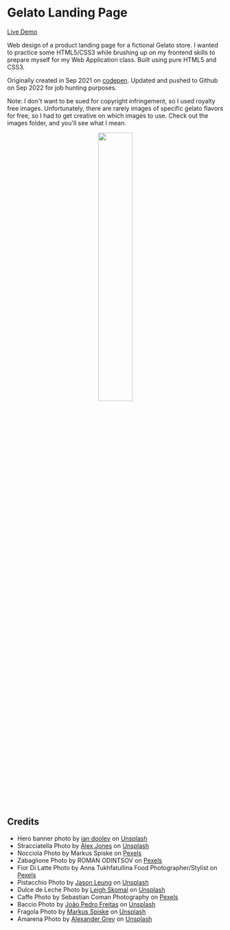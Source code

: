 # Gelato Landing Page
[Live Demo](https://jenniferlieu.github.io/gelato-landing-page)

Web design of a product landing page for a fictional Gelato store. I wanted to practice some HTML5/CSS3 while brushing up on my frontend skills to prepare myself for my Web Application class. Built using pure HTML5 and CSS3.

Originally created in Sep 2021 on [codepen](https://codepen.io/jenlieu/full/XWggvBz). Updated and pushed to Github on Sep 2022 for job hunting purposes.

Note: I don't want to be sued for copyright infringement, so I used royalty free images. Unfortunately, there are rarely images of specific gelato flavors for free, so I had to get creative on which images to use. Check out the images folder, and you'll see what I mean.

<p align="center">
  <img src="../assets/screenshot.png" width="40%">
</p>

## Credits
- Hero banner photo by <a href="https://unsplash.com/es/@sadswim?utm_source=unsplash&utm_medium=referral&utm_content=creditCopyText">ian dooley</a> on <a href="https://unsplash.com/photos/TLD6iCOlyb0t">Unsplash</a>
- Stracciatella Photo by <a href="https://unsplash.com/@alexjones?utm_source=unsplash&utm_medium=referral&utm_content=creditCopyText">Alex Jones</a> on <a href="https://unsplash.com/photos/VPnvh8vj7lc">Unsplash</a>
- Nocciola Photo by Markus Spiske on [Pexels](https://www.pexels.com/photo/person-holding-chocolate-ice-cream-cone-126790/)
- Zabaglione Photo by ROMAN ODINTSOV on [Pexels](https://www.pexels.com/photo/close-up-of-creamy-yellow-ice-cream-5060462/)
- Fior Di Latte Photo by Anna Tukhfatullina Food Photographer/Stylist on [Pexels](https://www.pexels.com/photo/close-up-photo-of-person-holding-ice-cream-2708337/)
- Pistacchio Photo by <a href="https://unsplash.com/@ninjason?utm_source=unsplash&utm_medium=referral&utm_content=creditCopyText">Jason Leung</a> on <a href="https://unsplash.com/photos/Q6uTgpjlE7A">Unsplash</a>
- Dulce de Leche Photo by <a href="https://unsplash.com/@leighskomal?utm_source=unsplash&utm_medium=referral&utm_content=creditCopyText">Leigh Skomal</a> on <a href="https://unsplash.com/photos/UoxIh9sDxY4t">Unsplash</a>
- Caffe Photo by Sebastian Coman Photography on [Pexels](https://www.pexels.com/photo/three-scoops-of-ice-cream-3625371/)
- Baccio Photo by <a href="https://unsplash.com/@joaopedru?utm_source=unsplash&utm_medium=referral&utm_content=creditCopyText">João Pedro Freitas</a> on <a href="https://unsplash.com/photos/L_7VYLQ5BO8">Unsplash</a>
- Fragola Photo by <a href="https://unsplash.com/@markusspiske?utm_source=unsplash&utm_medium=referral&utm_content=creditCopyText">Markus Spiske</a> on <a href="https://unsplash.com/photos/D9K7bFw2Vh8">Unsplash</a>
- Amarena Photo by <a href="https://unsplash.com/@sharonmccutcheon?utm_source=unsplash&utm_medium=referral&utm_content=creditCopyText">Alexander Grey</a> on <a href="https://unsplash.com/photos/qtYxt46As60">Unsplash</a>

